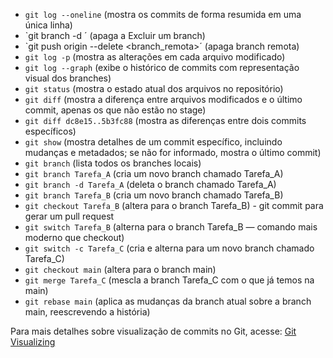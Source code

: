 - `git log --oneline`         (mostra os commits de forma resumida em uma única linha)
- `git branch -d <branch>´    (apaga a Excluir um branch)
- `git push origin --delete <branch_remota>´ (apaga branch remota)
- `git log -p`                (mostra as alterações em cada arquivo modificado)
- `git log --graph`           (exibe o histórico de commits com representação visual dos branches)
- `git status`                (mostra o estado atual dos arquivos no repositório)
- `git diff`                  (mostra a diferença entre arquivos modificados e o último commit, apenas os que não estão no stage)
- `git diff dc8e15..5b3fc88`  (mostra as diferenças entre dois commits específicos)
- `git show`                  (mostra detalhes de um commit específico, incluindo mudanças e metadados; se não for informado, mostra o último commit)
- `git branch`                (lista todos os branches locais)
- `git branch Tarefa_A`       (cria um novo branch chamado Tarefa_A)
- `git branch -d Tarefa_A`    (deleta o branch chamado Tarefa_A)
- `git branch Tarefa_B`       (cria um novo branch chamado Tarefa_B)
- `git checkout Tarefa_B`     (altera para o branch Tarefa_B) - git commit para gerar um pull request
- `git switch Tarefa_B`       (alterna para o branch Tarefa_B — comando mais moderno que checkout)
- `git switch -c Tarefa_C`    (cria e alterna para um novo branch chamado Tarefa_C)
- `git checkout main`         (altera para o branch main)
- `git merge Tarefa_C`        (mescla a branch Tarefa_C com o que já temos na main)
- `git rebase main`           (aplica as mudanças da branch atual sobre a branch main, reescrevendo a história)

Para mais detalhes sobre visualização de commits no Git, acesse: [Git Visualizing](https://git-school.github.io/visualizing-git/)
